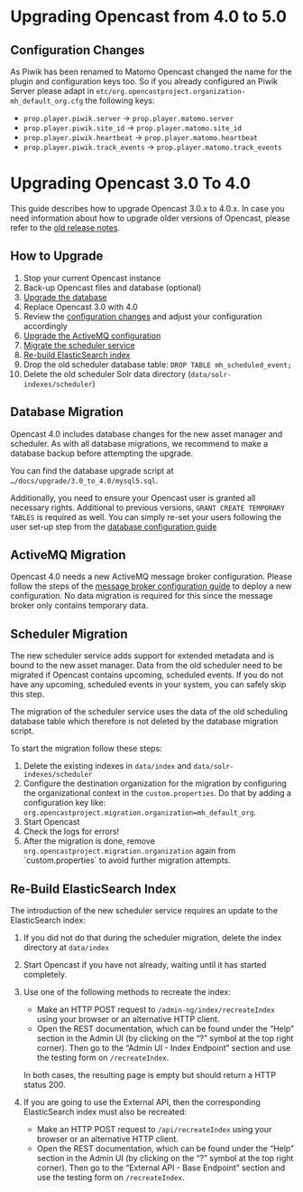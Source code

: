 Upgrading Opencast from 4.0 to 5.0
==================================

Configuration Changes
---------------------

As Piwik has been renamed to Matomo Opencast changed the name for the plugin and configuration keys too.
So if you already configured an Piwik Server please adapt in `etc/org.opencastproject.organization-mh_default_org.cfg`
the following keys:

- `prop.player.piwik.server` -> `prop.player.matomo.server`
- `prop.player.piwik.site_id` -> `prop.player.matomo.site_id`
- `prop.player.piwik.heartbeat` -> `prop.player.matomo.heartbeat`
- `prop.player.piwik.track_events` -> `prop.player.matomo.track_events`


Upgrading Opencast 3.0 To 4.0
=============================

This guide describes how to upgrade Opencast 3.0.x to 4.0.x. In case you need information about how to upgrade older
versions of Opencast, please refer to the [old release notes](https://docs.opencast.org).


How to Upgrade
--------------

1. Stop your current Opencast instance
2. Back-up Opencast files and database (optional)
3. [Upgrade the database](#database-migration)
4. Replace Opencast 3.0 with 4.0
6. Review the [configuration changes](releasenotes#working-file-repository-configuration) and adjust your configuration accordingly
7. [Upgrade the ActiveMQ configuration](#activemq-migration)
8. [Migrate the scheduler service](#scheduler-migration)
9. [Re-build ElasticSearch index](#re-build-elasticsearch-index)
10. Drop the old scheduler database table: `DROP TABLE mh_scheduled_event;`
11. Delete the old scheduler Solr data directory (`data/solr-indexes/scheduler`)


Database Migration
------------------

Opencast 4.0 includes database changes for the new asset manager and scheduler.  As with all database migrations, we
recommend to make a database backup before attempting the upgrade.

You can find the database upgrade script at `…/docs/upgrade/3.0_to_4.0/mysql5.sql`.

Additionally, you need to ensure your Opencast user is granted all necessary rights. Additional to previous
versions, `GRANT CREATE TEMPORARY TABLES` is required as well. You can simply re-set your users following the user
set-up step from the [database configuration guide](configuration/database/#step-1-create-an-opencast-database)


ActiveMQ Migration
------------------

Opencast 4.0 needs a new ActiveMQ message broker configuration. Please follow the steps of the [message broker
configuration guide](configuration/message-broker/) to deploy a new configuration. No data migration is required for
this since the message broker only contains temporary data.


Scheduler Migration
-------------------

The new scheduler service adds support for extended metadata and is bound to the new asset manager. Data from the old
scheduler need to be migrated if Opencast contains upcoming, scheduled events. If you do not have any upcoming,
scheduled events in your system, you can safely skip this step.

The migration of the scheduler service uses the data of the old scheduling database table which therefore is not deleted
by the database migration script.

To start the migration follow these steps:

1. Delete the existing indexes in `data/index` and `data/solr-indexes/scheduler`
2. Configure the destination organization for the migration by configuring the organizational context in the
   `custom.properties`. Do that by adding a configuration key like:
   `org.opencastproject.migration.organization=mh_default_org`.
3. Start Opencast
4. Check the logs for errors!
5. After the migration is done, remove `org.opencastproject.migration.organization` again from `custom.properties´ to
   avoid further migration attempts.


Re-Build ElasticSearch Index
----------------------------

The introduction of the new scheduler service requires an update to the ElasticSearch index:

1. If you did not do that during the scheduler migration, delete the index directory at `data/index`
2. Start Opencast if you have not already, waiting until it has started completely.
3. Use one of the following methods to recreate the index:

    - Make an HTTP POST request to `/admin-ng/index/recreateIndex` using your browser or an alternative HTTP client.
    - Open the REST documentation, which can be found under the “Help” section in the Admin UI (by clicking on the “?”
      symbol at the top right corner). Then go to the “Admin UI - Index Endpoint” section and use the testing form on
      `/recreateIndex`.

    In both cases, the resulting page is empty but should return a HTTP status 200.

4. If you are going to use the External API, then the corresponding ElasticSearch index must also be recreated:

    - Make an HTTP POST request to `/api/recreateIndex` using your browser or an alternative HTTP client.
    - Open the REST documentation, which can be found under the “Help” section in the Admin UI (by clicking on the “?”
      symbol at the top right corner). Then go to the “External API - Base Endpoint” section and use the testing form on
      `/recreateIndex`.

